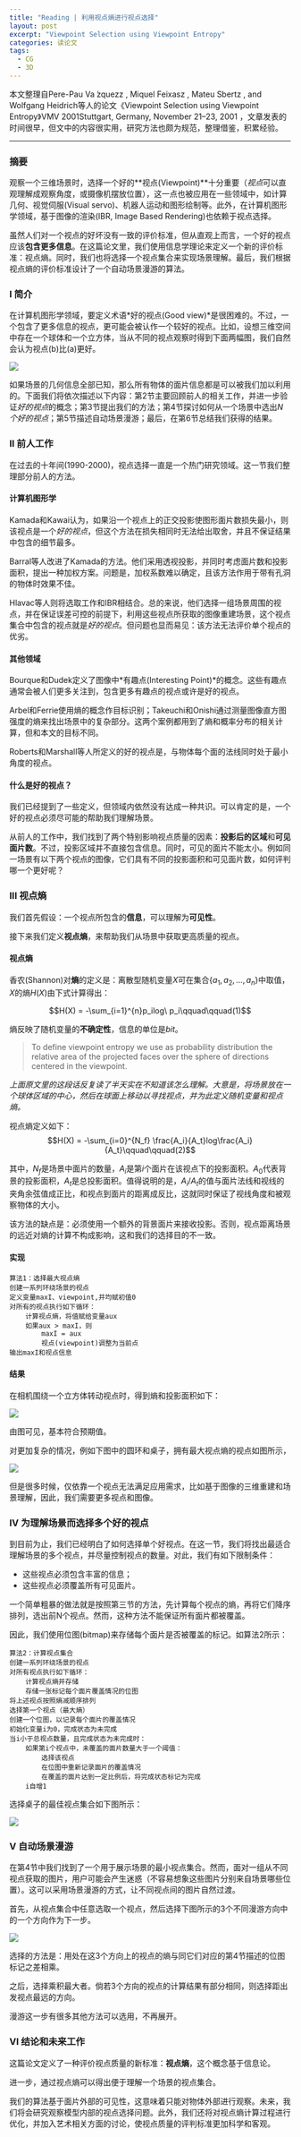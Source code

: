 ```yaml
---
title: "Reading | 利用视点熵进行视点选择"
layout: post
excerpt: "Viewpoint Selection using Viewpoint Entropy"
categories: 读论文
tags:
  - CG
  - 3D
---
```


本文整理自Pere-Pau Va ́zquezz , Miquel Feixasz , Mateu Sbertz , and Wolfgang Heidrich等人的论文《Viewpoint Selection using Viewpoint Entropy》VMV 2001Stuttgart, Germany, November 21–23, 2001 ，文章发表的时间很早，但文中的内容很实用，研究方法也颇为规范，整理借鉴，积累经验。

---

### 摘要

观察一个三维场景时，选择一个好的**视点(Viewpoint)**十分重要（*视点*可以直观理解成观察角度，或摄像机摆放位置），这一点也被应用在一些领域中，如计算几何、视觉伺服(Visual servo)、机器人运动和图形绘制等。此外，在计算机图形学领域，基于图像的渲染(IBR, Image Based Rendering)也依赖于视点选择。

[^视觉伺服 ]: “伺服”—词源于希腊语“奴隶” 。视觉伺服是由Hill和Park于1979年提出的。一般指的是通过光学装置和非接触型传感器自动地接收和处理一个真实物体的图像，通过图像反馈的信息，来让机器系统对机器做进一步控制或相应的自适应调整的行为。

虽然人们对一个视点的好坏没有一致的评价标准，但从直观上而言，一个好的视点应该**包含更多信息**。在这篇论文里，我们使用信息学理论来定义一个新的评价标准：视点熵。同时，我们也将选择一个视点集合来实现场景理解。最后，我们根据视点熵的评价标准设计了一个自动场景漫游的算法。

### I 简介

在计算机图形学领域，要定义术语*好的视点(Good view)*是很困难的。不过，一个包含了更多信息的视点，更可能会被认作一个较好的视点。比如，设想三维空间中存在一个球体和一个立方体，当从不同的视点观察时得到下面两幅图，我们自然会认为视点(b)比(a)更好。

![](https://github.com/HusterHope/blogimage/raw/master/ViewEn-1.png)

如果场景的几何信息全部已知，那么所有物体的面片信息都是可以被我们加以利用的。下面我们将依次描述以下内容：第2节主要回顾前人的相关工作，并进一步验证*好的视点*的概念；第3节提出我们的方法；第4节探讨如何从一个场景中选出*N个好的视点*；第5节描述自动场景漫游；最后，在第6节总结我们获得的结果。

### II 前人工作

在过去的十年间(1990-2000)，视点选择一直是一个热门研究领域。这一节我们整理部分前人的方法。

#### 计算机图形学

Kamada和Kawai认为，如果沿一个视点上的正交投影使图形面片数损失最小，则该视点是一个*好的视点*，但这个方法在损失相同时无法给出取舍，并且不保证结果中包含的细节最多。

Barral等人改进了Kamada的方法。他们采用透视投影，并同时考虑面片数和投影面积，提出一种加权方案。问题是，加权系数难以确定，且该方法作用于带有孔洞的物体时效果不佳。

Hlavac等人则将选取工作和IBR相结合。总的来说，他们选择一组场景周围的视点，并在保证误差可控的前提下，利用这些视点所获取的图像重建场景，这个视点集合中包含的视点就是*好的视点*。但问题也显而易见：该方法无法评价单个视点的优劣。

#### 其他领域

Bourque和Dudek定义了图像中*有趣点(Interesting Point)*的概念。这些有趣点通常会被人们更多关注到，包含更多有趣点的视点或许是好的视点。

Arbel和Ferrie使用熵的概念作目标识别；Takeuchi和Onishi通过测量图像直方图强度的熵来找出场景中的复杂部分。这两个案例都用到了熵和概率分布的相关计算，但和本文的目标不同。

Roberts和Marshall等人所定义的好的视点是，与物体每个面的法线同时处于最小角度的视点。

#### 什么是好的视点？

我们已经提到了一些定义，但领域内依然没有达成一种共识。可以肯定的是，一个好的视点必须尽可能的帮助我们理解场景。

从前人的工作中，我们找到了两个特别影响视点质量的因素：**投影后的区域**和**可见面片数**。不过，投影区域并不直接包含信息。同时，可见的面片不能太小。例如同一场景有以下两个视点的图像，它们具有不同的投影面积和可见面片数，如何评判哪一个更好呢？

### III 视点熵

我们首先假设：一个视点所包含的**信息**，可以理解为**可见性**。

接下来我们定义**视点熵**，来帮助我们从场景中获取更高质量的视点。

#### 视点熵

香农(Shannon)对**熵**的定义是：离散型随机变量$X$可在集合$\{a_1,a_2,…,a_n\}$中取值，$X$的熵$H(X)$由下式计算得出：

$$H(X) = -\sum_{i=1}^{n}p_ilog\ p_i\qquad\qquad(1)$$

熵反映了随机变量的**不确定性**，信息的单位是*bit*。

> To define viewpoint entropy we use as probability distribution the relative area of the projected faces over the sphere of directions centered in the viewpoint.

*上面原文里的这段话反复读了半天实在不知道该怎么理解。大意是，将场景放在一个球体区域的中心，然后在球面上移动以寻找视点，并为此定义随机变量和视点熵。*

视点熵定义如下：
$$H(X) = -\sum_{i=0}^{N_f} \frac{A_i}{A_t}log\frac{A_i}{A_t}\qquad\qquad(2)$$

其中，$N_f$是场景中面片的数量，$A_i$是第$i$个面片在该视点下的投影面积。$A_0$代表背景的投影面积，$A_t$是总投影面积。值得说明的是，$A_i/A_t$的值与面片法线和视线的夹角余弦值成正比，和视点到面片的距离成反比，这就同时保证了视线角度和被观察物体的大小。

该方法的缺点是：必须使用一个额外的背景面片来接收投影。否则，视点距离场景的远近对熵的计算不构成影响，这和我们的选择目的不一致。

#### 实现

```
算法1：选择最大视点熵
创建一系列环绕场景的视点
定义变量maxI、viewpoint,并均赋初值0
对所有的视点执行如下循环：
	计算视点熵，将值赋给变量aux
	如果aux > maxI，则
		maxI = aux
		视点(viewpoint)调整为当前点
输出maxI和视点信息
```

#### 结果

在相机围绕一个立方体转动视点时，得到熵和投影面积如下：

![](https://github.com/HusterHope/blogimage/raw/master/ViewEn-2.png)

由图可见，基本符合预期值。

对更加复杂的情况，例如下图中的圆环和桌子，拥有最大视点熵的视点如图所示，

![](https://github.com/HusterHope/blogimage/raw/master/ViewEn-3.png)

但是很多时候，仅依靠一个视点无法满足应用需求，比如基于图像的三维重建和场景理解，因此，我们需要更多视点和图像。

### IV 为理解场景而选择多个好的视点

到目前为止，我们已经明白了如何选择单个好视点。在这一节，我们将找出最适合理解场景的多个视点，并尽量控制视点的数量。对此，我们有如下限制条件：

* 这些视点必须包含丰富的信息；
* 这些视点必须覆盖所有可见面片。

一个简单粗暴的做法就是按照第三节的方法，先计算每个视点的熵，再将它们降序排列，选出前N个视点。然而，这种方法不能保证所有面片都被覆盖。

因此，我们使用位图(bitmap)来存储每个面片是否被覆盖的标记。如算法2所示：

```
算法2：计算视点集合
创建一系列环绕场景的视点
对所有视点执行如下循环：
	计算视点熵并存储
	存储一张标记每个面片覆盖情况的位图
将上述视点按照熵减顺序排列
选择第一个视点（最大熵）
创建一个位图，以记录每个面片的覆盖情况
初始化变量i为0，完成状态为未完成
当i小于总视点数量，且完成状态为未完成时：
	如果第i个视点中，未覆盖的面片数量大于一个阈值：
		选择该视点
		在位图中重新记录面片的覆盖情况
		在覆盖的面片达到一定比例后，将完成状态标记为完成
	i自增1
```

选择桌子的最佳视点集合如下图所示：

![](https://github.com/HusterHope/blogimage/raw/master/ViewEn-5.png)

### V 自动场景漫游

在第4节中我们找到了一个用于展示场景的最小视点集合。然而，面对一组从不同视点获取的图片，用户可能会产生迷惑（不容易想象这些图片分别来自场景哪些位置）。这可以采用场景漫游的方式，让不同视点间的图片自然过渡。

首先，从视点集合中任意选取一个视点，然后选择下图所示的3个不同漫游方向中的一个方向作为下一步。

![](https://github.com/HusterHope/blogimage/raw/master/ViewEn-4.png)

选择的方法是：用处在这3个方向上的视点的熵与同它们对应的第4节描述的位图标记之差相乘。

[^注]: 上面这句话读起来比较拗口。说得明白一点：我们要计算两个量的乘积，其中一个量是某一方向上的视点熵，另一个量是一个位图标记的差值（回顾第4节中的位图标记），这个差值的计算是用新视点的标记值减当前视点的标记值，也就等价于在切换视点后，新覆盖的面片数量。

之后，选择乘积最大者。倘若3个方向的视点的计算结果有部分相同，则选择距出发视点最远的方向。

漫游这一步有很多其他方法可以选用，不再展开。

### VI 结论和未来工作

这篇论文定义了一种评价视点质量的新标准：**视点熵**，这个概念基于信息论。

进一步，通过视点熵可以得出便于理解一个场景的视点集合。

我们的算法基于面片外部的可见性，这意味着只能对物体外部进行观察。未来，我们将会研究观察模型内部的视点选择问题。此外，我们还将对视点熵计算过程进行优化，并加入艺术相关方面的讨论，使视点质量的评判标准更加科学和客观。